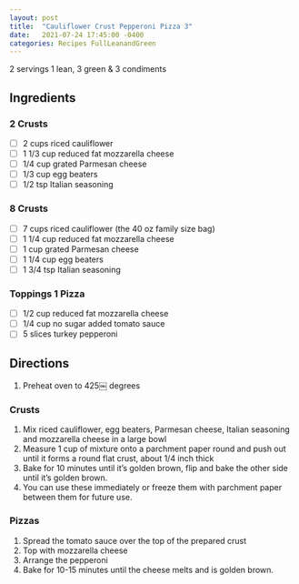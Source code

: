 ```yaml
---
layout: post
title:  "Cauliflower Crust Pepperoni Pizza 3"
date:   2021-07-24 17:45:00 -0400
categories: Recipes FullLeanandGreen
---
```

2 servings
1 lean, 3 green & 3 condiments 

## Ingredients 
### 2 Crusts

- [ ] 2 cups riced cauliflower 
- [ ] 1 1/3 cup reduced fat mozzarella cheese
- [ ] 1/4 cup grated Parmesan cheese
- [ ] 1/3 cup egg beaters
- [ ] 1/2 tsp Italian seasoning

### 8 Crusts

- [ ] 7 cups riced cauliflower (the 40 oz family size bag)
- [ ] 1 1/4 cup reduced fat mozzarella cheese
- [ ] 1 cup grated Parmesan cheese
- [ ] 1 1/4 cup egg beaters
- [ ] 1 3/4 tsp Italian seasoning

### Toppings 1 Pizza

- [ ] 1/2 cup reduced fat mozzarella cheese
- [ ] 1/4 cup no sugar added tomato sauce
- [ ] 5 slices turkey pepperoni 

## Directions 

1. Preheat oven to 425￼ degrees

### Crusts

1. Mix riced cauliflower, egg beaters, Parmesan cheese, Italian seasoning and mozzarella cheese in a large bowl
2. Measure 1 cup of mixture onto a parchment paper round and push out until it forms a round flat crust, about 1/4 inch thick
3. Bake for 10 minutes until it’s golden brown, flip and bake the other side until it’s golden brown. 
4. You can use these immediately or freeze them with parchment paper between them for future use. 

### Pizzas

1. Spread the tomato sauce over the top of the prepared crust
2. Top with mozzarella cheese
3. Arrange the pepperoni 
4. Bake for 10-15 minutes until the cheese melts and is golden brown. 